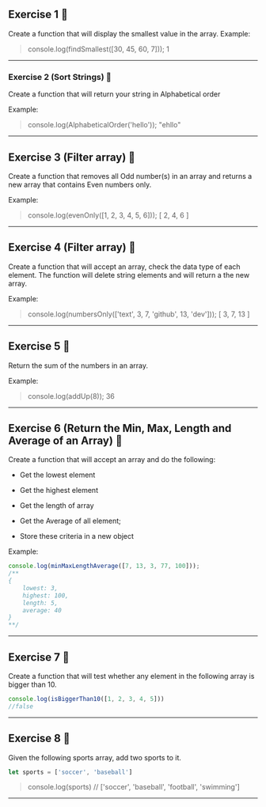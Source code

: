 ## Exercise 1  💪
Create a function that will display the smallest value in the array.
Example:

> console.log(findSmallest([30, 45, 60, 7]));
> 1
---

### Exercise 2 (Sort Strings) 💪
Create a function that will return your string in Alphabetical order

Example:

> console.log(AlphabeticalOrder('hello'));
> "ehllo"
---

## Exercise 3 (Filter array) 💪
Create a function that removes all Odd number(s) in an array and returns a new array that contains Even numbers only.

Example:

> console.log(evenOnly([1, 2, 3, 4, 5, 6]));
> [ 2, 4, 6 ]
---


## Exercise 4 (Filter array) 💪
Create a function that will accept an array, check the data type of each element. The function will delete string elements and will return a the new array.

Example:
> console.log(numbersOnly(['text', 3, 7, 'github', 13, 'dev']));
> [ 3, 7, 13 ]
---

## Exercise 5  💪
Return the sum of the numbers in an array. 

Example:
> console.log(addUp(8));
> 36
---

## Exercise 6 (Return the Min, Max, Length and Average of an Array) 💪
Create a function that will accept an array and do the following:

- Get the lowest element

- Get the highest element

- Get the length of array

- Get the Average of all element;

- Store these criteria in a new object

Example:
```js
console.log(minMaxLengthAverage([7, 13, 3, 77, 100]));
/**
{
    lowest: 3, 
    highest: 100, 
    length: 5, 
    average: 40
}
**/
```
---

## Exercise 7  💪
Create a function that will test whether any element in the following array is bigger than 10.

```js
console.log(isBiggerThan10([1, 2, 3, 4, 5]))
//false
```
---

## Exercise 8 💪
Given the following sports array, add two sports to it. 
```js
let sports = ['soccer', 'baseball']
```
> console.log(sports)  // ['soccer', 'baseball', 'football', 'swimming']
---
